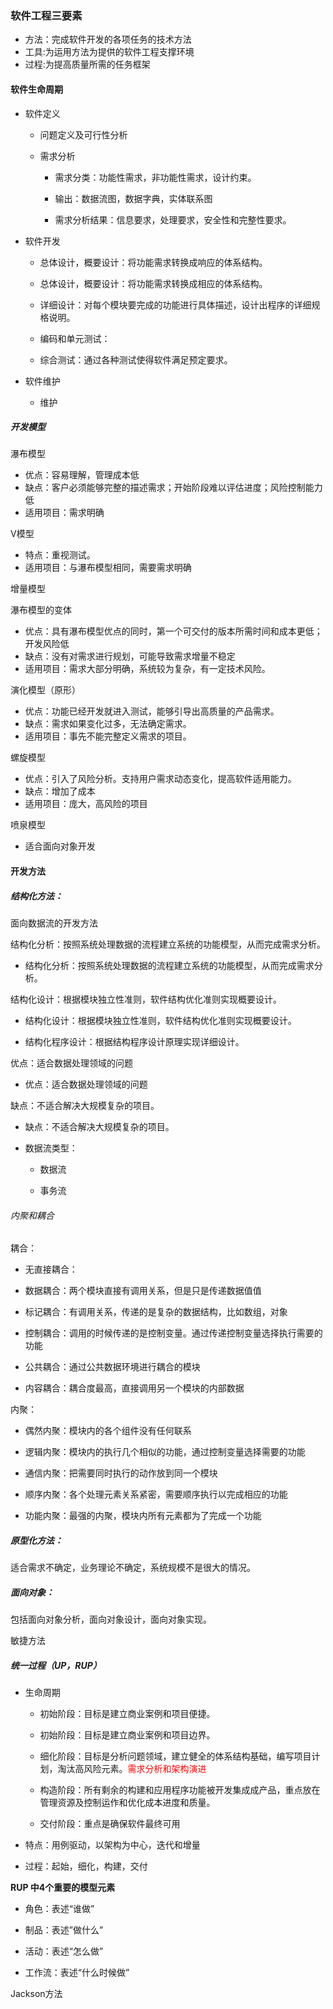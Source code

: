 ### 软件工程三要素

- 方法：完成软件开发的各项任务的技术方法
- 工具:为运用方法为提供的软件工程支撑环境
- 过程:为提高质量所需的任务框架

#### 软件生命周期

- 软件定义
  
  - 问题定义及可行性分析
  
  - 需求分析
    
    - 需求分类：功能性需求，非功能性需求，设计约束。
    
    - 输出：数据流图，数据字典，实体联系图
    
    - 需求分析结果：信息要求，处理要求，安全性和完整性要求。

- 软件开发
  
  - 总体设计，概要设计：将功能需求转换成响应的体系结构。
  - 总体设计，概要设计：将功能需求转换成相应的体系结构。
  
  - 详细设计：对每个模块要完成的功能进行具体描述，设计出程序的详细规格说明。
  
  - 编码和单元测试：
  
  - 综合测试：通过各种测试使得软件满足预定要求。

- 软件维护
  
  - 维护

##### 开发模型

瀑布模型

- 优点：容易理解，管理成本低
- 缺点：客户必须能够完整的描述需求；开始阶段难以评估进度；风险控制能力低
- 适用项目：需求明确

V模型

- 特点：重视测试。
- 适用项目：与瀑布模型相同，需要需求明确

增量模型

瀑布模型的变体

- 优点：具有瀑布模型优点的同时，第一个可交付的版本所需时间和成本更低；开发风险低
- 缺点：没有对需求进行规划，可能导致需求增量不稳定
- 适用项目：需求大部分明确，系统较为复杂，有一定技术风险。

演化模型（原形）

- 优点：功能已经开发就进入测试，能够引导出高质量的产品需求。
- 缺点：需求如果变化过多，无法确定需求。
- 适用项目：事先不能完整定义需求的项目。

螺旋模型

- 优点：引入了风险分析。支持用户需求动态变化，提高软件适用能力。
- 缺点：增加了成本
- 适用项目：庞大，高风险的项目

喷泉模型

- 适合面向对象开发

#### 开发方法

##### 结构化方法：

面向数据流的开发方法

结构化分析：按照系统处理数据的流程建立系统的功能模型，从而完成需求分析。
- 结构化分析：按照系统处理数据的流程建立系统的功能模型，从而完成需求分析。

结构化设计：根据模块独立性准则，软件结构优化准则实现概要设计。
- 结构化设计：根据模块独立性准则，软件结构优化准则实现概要设计。

- 结构化程序设计：根据结构程序设计原理实现详细设计。

优点：适合数据处理领域的问题
- 优点：适合数据处理领域的问题

缺点：不适合解决大规模复杂的项目。
- 缺点：不适合解决大规模复杂的项目。

- 数据流类型：
  
  - 数据流
  
  - 事务流

###### 内聚和耦合

耦合：

- 无直接耦合：

- 数据耦合：两个模块直接有调用关系，但是只是传递数据值值

- 标记耦合：有调用关系，传递的是复杂的数据结构，比如数组，对象

- 控制耦合：调用的时候传递的是控制变量。通过传递控制变量选择执行需要的功能

- 公共耦合：通过公共数据环境进行耦合的模块

- 内容耦合：耦合度最高，直接调用另一个模块的内部数据

内聚：

- 偶然内聚：模块内的各个组件没有任何联系

- 逻辑内聚：模块内的执行几个相似的功能，通过控制变量选择需要的功能

- 通信内聚：把需要同时执行的动作放到同一个模块

- 顺序内聚：各个处理元素关系紧密，需要顺序执行以完成相应的功能

- 功能内聚：最强的内聚，模块内所有元素都为了完成一个功能

##### 原型化方法：

适合需求不确定，业务理论不确定，系统规模不是很大的情况。

##### 面向对象：

包括面向对象分析，面向对象设计，面向对象实现。

敏捷方法

##### 统一过程（UP，RUP）

- 生命周期
  
  - 初始阶段：目标是建立商业案例和项目便捷。
  - 初始阶段：目标是建立商业案例和项目边界。
  
  - 细化阶段：目标是分析问题领域，建立健全的体系结构基础，编写项目计划，淘汰高风险元素。<font color='red'>需求分析和架构演进</font>
  
  - 构造阶段：所有剩余的构建和应用程序功能被开发集成成产品，重点放在管理资源及控制运作和优化成本进度和质量。
  
  - 交付阶段：重点是确保软件最终可用

- 特点：用例驱动，以架构为中心，迭代和增量

- 过程：起始，细化，构建，交付

**RUP 中4个重要的模型元素**

- 角色：表述“谁做”

- 制品：表述”做什么”

- 活动：表述“怎么做”

- 工作流：表述“什么时候做”

Jackson方法
